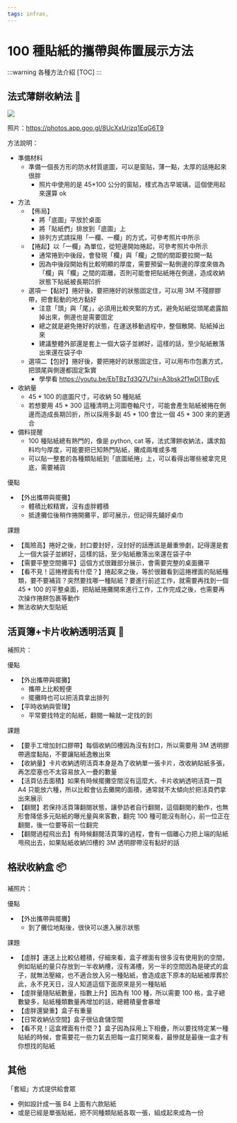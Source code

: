 ```yaml
---
tags: infras, 
---
```


# 100 種貼紙的攜帶與佈置展示方法

:::warning
各種方法介紹
[TOC]
:::

## 法式薄餅收納法 🌯

![](https://s3-ap-northeast-1.amazonaws.com/g0v-hackmd-images/uploads/upload_a3131e532a9da58f46efe9e08f0cf023.png)

照片：https://photos.app.goo.gl/8UcXxUrizq1EqG6T9

方法說明：
- 準備材料
    - 準備一個長方形的防水材質底圖，可以是窗貼，薄一點，太厚的話捲起來很胖
        - 照片中使用的是 45*100 公分的窗貼，樣式為古早玻璃，這個使用起來還算 ok
- 方法
    - 【佈局】
        - 將「底圖」平放於桌面
        - 將「貼紙們」排放到「底圖」上
        - 排列方式請採用「一欄、一欄」的方式，可參考照片中所示
    - 【捲起】以「一欄」為單位，從短邊開始捲起，可參考照片中所示
        - 通常捲到中後段，會發現「欄」與「欄」之間的間距要拉開一點
        - 因為中後段開始有比較明顯的厚度，需要預留一點側邊的厚度來做為「欄」與「欄」之間的距離，否則可能會把貼紙捲在側邊，造成收納狀態下貼紙被長期凹折
    - 選項一【黏好】捲好後，要把捲好的狀態固定住，可以用 3M 不殘膠膠帶，把會鬆動的地方黏好
        - 注意「頭」與「尾」，必須用比較夾緊的方式，避免貼紙從頭尾處露餡掉出來，側邊也是需要固定
        - 總之就是避免捲好的狀態，在運送移動過程中，整個散開、貼紙掉出來
        - 建議整體外部還是套上一個大袋子並綁好，這樣的話，至少貼紙散落出來還在袋子中
    - 選項二【包好】捲好後，要把捲好的狀態固定住，可以用布巾包裹方式，把頭尾與側邊都固定紮實
        - 學學看 https://youtu.be/EbTBzTd3Q7U?si=A3bsk2f1wDlTBpyE
- 收納量
    - 45 * 100 的底圖尺寸，可收納 50 種貼紙
    - 若想要用 45 * 300 這種清明上河圖卷軸尺寸，可能會產生貼紙被捲在側邊而造成長期凹折，所以採用多副 45 * 100 會比一個 45 * 300 來的更適合
- 備料提醒
    - 100 種貼紙總有熱門的，像是 python, cat 等，法式薄餅收納法，講求餡料均勻厚度，可能要把已知熱門貼紙，攤成兩堆或多堆
    - 可以貼一整套的各種類貼紙到「底圖紙捲」上，可以看得出哪些被拿完見底，需要補貨

優點
- 【外出攜帶與擺攤】
    - 體積比較精實，沒有虛胖體積
    - 抵達攤位後稍作捲開攤平，即可展示，但記得先鋪好桌巾

課題
- 【風險高】捲好之後，封口要封好，沒封好的話應該是嚴重慘劇，記得還是套上一個大袋子並綁好，這樣的話，至少貼紙散落出來還在袋子中
- 【需要平整空間攤平】這個方式很難部分展示，會需要完整的桌面攤平
- 【看不見！這捲裡面有什麼？】捲起來之後，等於很難看到這捲裡面的貼紙種類，要不要補貨？突然要找哪一種貼紙？要進行前述工作，就需要再找到一個 45 * 100 的平整桌面，把貼紙捲攤開來進行工作，工作完成之後，也需要再次操作捲餅包裹等動作
- 無法收納大型貼紙

## 活頁簿+卡片收納透明活頁 📖

補照片：

優點
- 【外出攜帶與擺攤】
    - 攜帶上比較輕便
    - 擺攤時也可以把活頁拿出排列
- 【平時收納與管理】
    - 平常要找特定的貼紙，翻閱一輪就一定找的到

課題
- 【要手工增加封口膠帶】每個收納凹槽因為沒有封口，所以需要用 3M 透明膠帶適度黏貼，不要讓貼紙逸散出來
- 【收納量】卡片收納透明活頁本身是為了收納單一張卡片，改收納貼紙多張，再怎麼塞也不太容易放入一疊的數量
- 【活頁佔去面積】如果有時候擺攤空間沒有這麼大，卡片收納透明活頁一頁 A4 只能放六種，所以比較會佔去攤開的面積，通常就不太傾向於把活頁們拿出來展示
- 【翻閱】若保持活頁簿翻閱狀態，讓參訪者自行翻閱，這個翻閱的動作，也無形會降低多元貼紙的曝光量與來客數，翻完 100 種可能沒有耐心，前一位正在翻閱，後一位要等前一位翻完
- 【翻閱過程飛出去】有時候翻閱活頁簿的過程，會有一個離心力把上端的貼紙甩飛出去，如果貼紙收納凹槽的 3M 透明膠帶沒有黏好的話

## 格狀收納盒 📦

補照片：

優點
- 【外出攜帶與擺攤】
    - 到了攤位地點後，很快可以進入展示狀態

課題
- 【虛胖】運送上比較佔體積，仔細來看，盒子裡面有很多沒有使用到的空間，例如貼紙的量只存放到一半收納槽，沒有滿槽，另一半的空間因為是硬式的盒子，就無法壓縮，也不適合放入另一種貼紙，會造成底下原本的貼紙被厚葬於此，永不見天日，沒人知道這個下面原來是另一種貼紙
- 【虛胖量隨貼紙數量，指數上升】因為有 100 種，所以需要 100 格，盒子總數變多，貼紙種類數量再增加的話，總體積量會暴增
- 【虛胖還變重】盒子有重量
- 【日常收納佔空間】盒子很佔倉儲空間
- 【看不見！這盒裡面有什麼？】盒子因為採用上下相疊，所以要找特定某一種貼紙的時候，會需要花一些力氣去把每一盒打開來看，最慘就是最後一盒才有你想找的貼紙

## 其他

「套組」方式提供給會眾
- 例如設計成一張 B4 上面有六款貼紙
- 或是已經是單張貼紙，把不同種類貼紙各取一張，組成起來成為一份